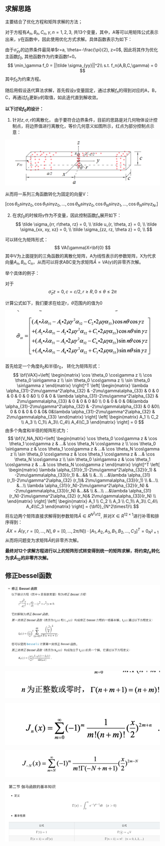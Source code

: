 ## 求解思路



主要结合了优化方程和矩阵求解的方法；



对于方程有$A_n,B_n,C_n,\gamma, n={1,2,3}$, 共13个变量，其中，A等可以用矩阵公式表示出来，$\gamma$在函数中，因此使用优化方式求解。具体函数表示为如下：



由于$\tilde \sigma_{yy}$的边界条件最简单$r=a, \theta=-\frac{\pi}{2}, z=0$, 因此将其作为优化主函数$f_0$, 其他函数作为约束函数f=0。
$$
\min_\gamma f_0 = ||\tilde \sigma_{yy}||^2\\
s.t. f_n(A,B,C,\gamma) = 0
$$
其中$f_0$为约束方程。

随后用假设迭代算法求解，首先假设$\gamma$变量固定，通过求解$f_n$的得到对应的A，B，C，再通过$f_0$更新$\gamma$的取值，如此迭代直到解收敛。





**以下讨论$f_0$的设计：**

1. 针对$z, \sigma, r$的离散化， 由于要符合边界条件，目前的思路是对几何物体设计控制点，将边界值进行离散化，等价几何意义如图所示，红点为部分控制点示意：



<img src="image-20220322213941560.png" alt="image-20220322213941560" style="zoom:50%;" />

从而将一系列三角函数转化为固定的向量V：

$[\cos\theta_0sin\gamma z_0, \cos\theta_1sin\gamma z_0, ..., \cos\theta_N sin\gamma z_0, \cos\theta_N sin\gamma z_1, ..., \cos\theta_N sin\gamma z_N,]$

2. 在求$f_0$的时候将$\gamma$作为不变量，因此控制函数$f_n$展开如下：
   $$
   \tilde \sigma_{rr,  r\theta, rz} = 0, \\
   \tilde u_{r, \theta, z} = 0, \\
   \tilde \sigma_{xx, xy, xz} = 0, \\
   \tilde \sigma_{zz, rz, \theta z} = 0, \\
   $$
   

可以转化为矩阵形式：
$$
VA(\gamma)X=\bf{0}
$$
其中V为上面提到的三角函数的离散化矩阵，A为线性表示的参数矩阵，X为代求向量$A_n,B_n,C_n$，从而可以将求ABC变为求矩阵$\hat A=VA(\gamma)$的非零齐次解。

举个具体的例子：

对于
$$
\tilde\sigma_zz = 0, c=c/2, r\geq R, 0\leq\theta\leq2\pi
$$


计算公式如下，我们要求在给定r，$\theta$范围内的值为0

<img src="image-20220322220017088.png" alt="image-20220322220017088" style="zoom:50%;" />

首先给定一个角度$\theta_0$和半径$r_0$， 转化为矩阵形式：
$$
\bf{VAX}=\left[
\begin{matrix}
\cos \theta_0 \cos\gamma z    \\
\cos \theta_0 \sin\gamma z	\\
\sin \theta_0 \cos\gamma z	 \\
\sin \theta_0 \sin\gamma z
\end{matrix}
\right]^T
\left[
\begin{matrix}
\lambda \alpha_{31}-2\mu\gamma^2\alpha_{32} &	-2\mu\gamma\alpha_{33}  & 0 & 0 &  0  & 0 & 0  &0 \\
0 & 0 & \lambda \alpha_{31}-2\mu\gamma^2\alpha_{32} &	2\mu\gamma\alpha_{33}  &  0  & 0 & 0  &0  \\
0 & 0 &  0  & 0&\lambda \alpha_{31}-2\mu\gamma^2\alpha_{32} &	-2\mu\gamma\alpha_{33}  & 0  &0\\
 0 & 0 &  0  & 0 & 0& 0&\lambda \alpha_{31}-2\mu\gamma^2\alpha_{32} &	2\mu\gamma\alpha_{33}   
\end{matrix}
\right]
\left[
\begin{matrix}
A_1	    \\
C_2   \\
A_3	\\
C_1\\
A_3\\
C_4\\
A_4\\C_3
\end{matrix}
\right] = 0
$$
由多个角度和半径的矩阵形式为：
$$
\bf{V_NA_NX}=\left[
\begin{matrix}
\cos \theta_0 \cos\gamma z & \cos \theta_1 \cos\gamma z & ...& \cos \theta_N \cos\gamma z \\
\cos \theta_0 \sin\gamma z & \cos \theta_1 \cos\gamma z & ...& \cos \theta_N \cos\gamma z \\
\sin \theta_0 \cos\gamma z	& \cos \theta_1 \cos\gamma z & ...& \cos \theta_N \cos\gamma z  \\
\sin \theta_0 \sin\gamma z & \cos \theta_1 \cos\gamma z & ...& \cos \theta_N \cos\gamma z 
\end{matrix}
\right]^T
\left[
\begin{matrix}
\lambda \alpha_{31}(r_1)-2\mu\gamma^2\alpha_{32}(r_1) &	-2\mu\gamma\alpha_{33}(r_1)  &...&& \\
&...\\
...&\lambda \alpha_{31}(r_1)-2\mu\gamma^2\alpha_{32} (r_1)&	2\mu\gamma\alpha_{33}(r_1) \\
&...\\
&...\\
\lambda \alpha_{31}(r_N)-2\mu\gamma^2\alpha_{32}(r_N) &	-2\mu\gamma\alpha_{33}(r_N)  &...&& \\
&...\\
...&\lambda \alpha_{31}(r_N)-2\mu\gamma^2\alpha_{32} (r_N)&	2\mu\gamma\alpha_{33}(r_N) \\
\end{matrix}
\right]
\left[
\begin{matrix}
A_1	    \\
C_2   \\
A_3	\\
C_1\\
A_3\\
C_4\\
A_4\\C_3
\end{matrix}
\right] = {\bf0}_{N^2\times1}\\
$$
将左边两个矩阵直接求解得到参数矩阵$\hat A\in R^{N^2x12}$, 并对$X\in R^{12\times1}$进行补零和排序得到：
$$
\hat AX = \hat A(\gamma,r=[0,...,N],\theta=[0, ...,2\pi/N])  \cdot [ A_1, A_2,A_3, B_1,B_2,...,C_3] ^T= 0_{N^2 \times 1}
$$
从而将问题变为求矩阵$\hat A$的非零齐次解。



**最终对12个求解方程进行以上的矩阵形式转变得到统一的矩阵求解，将约束$f_n$转化为求$\hat A_{12}$的非零齐次解。**





## 修正bessel函数

![image-20220323115004107](image-20220323115004107.png)

![image-20220323120649366](image-20220323120649366.png)

![image-20220323120801715](image-20220323120801715.png)





![image-20220323121030365](image-20220323121030365.png)





![image-20220323121240167](image-20220323121240167.png)

